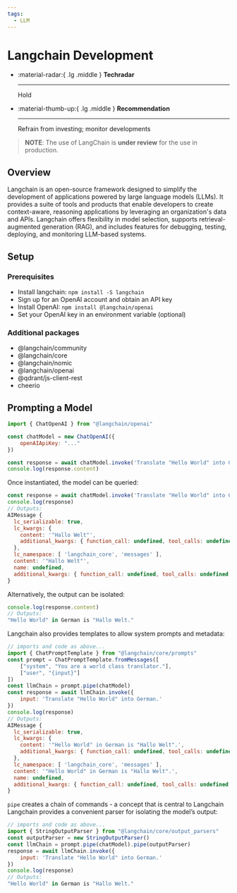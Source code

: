 ```yaml
---
tags:
  - LLM
---
```


# Langchain Development

<div class="grid cards" markdown>

-   :material-radar:{ .lg .middle } __Techradar__

    ---

    Hold

-   :material-thumb-up:{ .lg .middle } __Recommendation__

    ---

    Refrain from investing; monitor developments

</div>

> **NOTE**: The use of LangChain is **under review** for the use in production.

## Overview

Langchain is an open-source framework designed to simplify the development of applications powered by large language models (LLMs). It provides a suite of tools and products that enable developers to create context-aware, reasoning applications by leveraging an organization's data and APIs. Langchain offers flexibility in model selection, supports retrieval-augmented generation (RAG), and includes features for debugging, testing, deploying, and monitoring LLM-based systems.

## Setup

### Prerequisites

- Install langchain: `npm install -S langchain`
- Sign up for an OpenAI account and obtain an API key
- Install OpenAI: `npm install @langchain/openai`
- Set your OpenAI key in an environment variable (optional)

### Additional packages

- @langchain/community
- @langchain/core
- @langchain/nomic
- @langchain/openai
- @qdrant/js-client-rest
- cheerio

## Prompting a Model

``` js linenums="1"
import { ChatOpenAI } from "@langchain/openai"

const chatModel = new ChatOpenAI({
    openAIApiKey: "..."
})

const response = await chatModel.invoke('Translate "Hello World" into German.')
console.log(response.content)
```

Once instantiated, the model can be queried:
``` js linenums="1"
const response = await chatModel.invoke('Translate "Hello World" into German.')
console.log(response)
// Outputs:
AIMessage {
  lc_serializable: true,
  lc_kwargs: {
    content: '"Hallo Welt"',
    additional_kwargs: { function_call: undefined, tool_calls: undefined }
  },
  lc_namespace: [ 'langchain_core', 'messages' ],
  content: '"Hallo Welt"',
  name: undefined,
  additional_kwargs: { function_call: undefined, tool_calls: undefined }
}
```

Alternatively, the output can be isolated:
``` js linenums="1"
console.log(response.content)
// Outputs:
"Hello World" in German is "Hallo Welt."
```

Langchain also provides templates to allow system prompts and metadata:
``` js linenums="1"
// imports and code as above...
import { ChatPromptTemplate } from "@langchain/core/prompts"
const prompt = ChatPromptTemplate.fromMessages([
    ["system", "You are a world class translator."],
    ["user", "{input}"]
])
const llmChain = prompt.pipe(chatModel)
const response = await llmChain.invoke({
    input: 'Translate "Hello World" into German.'
})
console.log(response)
// Outputs:
AIMessage {
  lc_serializable: true,
  lc_kwargs: {
    content: '"Hello World" in German is "Hallo Welt".',
    additional_kwargs: { function_call: undefined, tool_calls: undefined }
  },
  lc_namespace: [ 'langchain_core', 'messages' ],
  content: '"Hello World" in German is "Hallo Welt".',
  name: undefined,
  additional_kwargs: { function_call: undefined, tool_calls: undefined }
}
```

`pipe` creates a chain of commands - a concept that is central to Langchain
Langchain provides a convenient parser for isolating the model’s output:
``` js linenums="1"
// imports and code as above...
import { StringOutputParser } from "@langchain/core/output_parsers"
const outputParser = new StringOutputParser()
const llmChain = prompt.pipe(chatModel).pipe(outputParser)
response = await llmChain.invoke({
    input: 'Translate "Hello World" into German.'
})
console.log(response)
// Outputs:
"Hello World" in German is "Hallo Welt."
```
